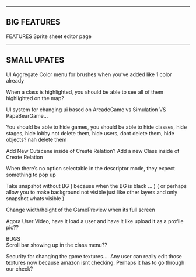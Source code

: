 ---------
BIG FEATURES
---------

FEATURES
  Sprite sheet editor page

-----
SMALL UPATES
-----

UI
  Aggregate Color menu for brushes when you’ve added like 1 color already

  When a class is highlighted, you should be able to see all of them highlighted on the map?

  UI system for changing ui based on ArcadeGame vs Simulation VS PapaBearGame...
  
  You should be able to hide games, you should be able to hide classes, hide stages, hide lobby not delete them, hide users, dont delete them, hide objects? nah delete them
  
  Add New Cutscene inside of Create Relation? Add a new Class inside of Create Relation
  
  When there’s no option selectable in the descriptor mode, they expect something to pop up 

  Take snapshot without BG ( because when the BG is black ... ) ( or perhaps allow you to make background not visible just like other layers and only snapshot whats visible )

  Change width/height of the GamePreview when its full screen

  Agora User Video, have it load a user and have it like upload it as a profile pic??

BUGS  
  Scroll bar showing up in the class menu??

  Security for changing the game textures.... Any user can really edit those textures now because amazon isnt checking. Perhaps it has to go through our check?

